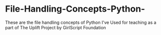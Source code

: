 # File-Handling-Concepts-Python-
These are the file handling concepts of Python I've Used for teaching as a part of The Uplift Project by GirlScript Foundation
